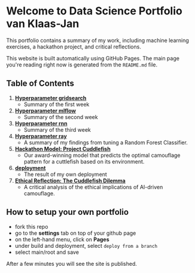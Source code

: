 # Welcome to Data Science Portfolio van Klaas-Jan

This portfolio contains a summary of my work, including machine learning exercises, a hackathon project, and critical reflections.

This website is built automatically using GitHub Pages. The main page you're reading right now is generated from the `README.md` file.

## Table of Contents

1.  **[Hyperparameter gridsearch](./1-hypertuning-gridsearch/summary.md)**
    * Summary of the first week
1.  **[Hyperparameter mlflow](./2-hypertuning-mlflow/summary.md)**
    * Summary of the second week
1.  **[Hyperparameter rnn](./3-hypertuning-rnn/summary.md)**
    * Summary of the third week
1.  **[Hyperparameter ray](./4-hypertuning-ray/summary.md)**
    * A summary of my findings from tuning a Random Forest Classifier.
1.  **[Hackathon Model: Project Cuddlefish](./6-hackathon/project_cuddlefish.md)**
    * Our award-winning model that predicts the optimal camouflage pattern for a cuttlefish based on its environment.
1.  **[deployment](./5-deployment/summary.md)**
    * The result of my own deployment
1.  **[Ethical Reflection: The Cuddlefish Dilemma](./7-ethics/summary.md)**
    * A critical analysis of the ethical implications of AI-driven camouflage.


## How to setup your own portfolio
- fork this repo
- go to the **settings** tab on top of your github page
- on the left-hand menu, click on **Pages**
- under build and deployment, select `deploy from a branch`
- select main/root and save

After a few minutes you will see the site is published.


